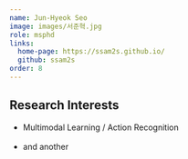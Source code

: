 ```yaml
---
name: Jun-Hyeok Seo
image: images/서준혁.jpg
role: msphd
links:
  home-page: https://ssam2s.github.io/
  github: ssam2s
order: 8
---
```


## Research Interests
- Multimodal Learning / Action Recognition<br></br>
- and another


